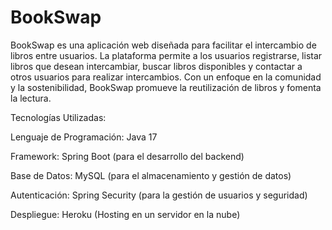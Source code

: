 # BookSwap

BookSwap es una aplicación web diseñada para facilitar el intercambio de libros entre usuarios. La plataforma permite a los usuarios registrarse, listar libros que desean intercambiar, buscar libros disponibles y contactar a otros usuarios para realizar intercambios. Con un enfoque en la comunidad y la sostenibilidad, BookSwap promueve la reutilización de libros y fomenta la lectura.

Tecnologías Utilizadas:

Lenguaje de Programación: Java 17

Framework: Spring Boot (para el desarrollo del backend)

Base de Datos: MySQL (para el almacenamiento y gestión de datos)

Autenticación: Spring Security (para la gestión de usuarios y seguridad)

Despliegue: Heroku (Hosting en un servidor en la nube)
